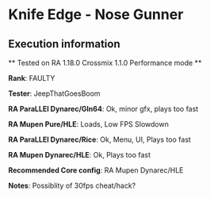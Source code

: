 # Knife Edge - Nose Gunner 

## Execution information


** Tested on RA 1.18.0 Crossmix 1.1.0 Performance mode **


**Rank**: FAULTY


**Tester**: JeepThatGoesBoom



**RA ParaLLEl Dynarec/Gln64**: Ok, minor gfx, plays too fast


**RA Mupen Pure/HLE**: Loads, Low FPS Slowdown


**RA ParaLLEl Dynarec/Rice**: Ok, Menu, UI, Plays too fast


**RA Mupen Dynarec/HLE**: Ok, Plays too fast


**Recommended Core config**: RA Mupen Dynarec/HLE

**Notes**: Possiblity of 30fps cheat/hack?